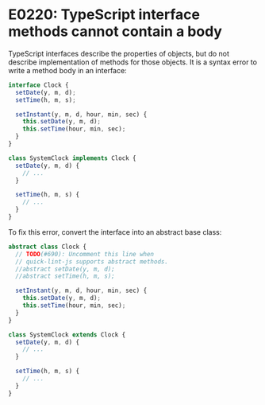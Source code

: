 # E0220: TypeScript interface methods cannot contain a body

TypeScript interfaces describe the properties of objects, but do not describe
implementation of methods for those objects. It is a syntax error to write a
method body in an interface:

```typescript
interface Clock {
  setDate(y, m, d);
  setTime(h, m, s);

  setInstant(y, m, d, hour, min, sec) {
    this.setDate(y, m, d);
    this.setTime(hour, min, sec);
  }
}

class SystemClock implements Clock {
  setDate(y, m, d) {
    // ...
  }

  setTime(h, m, s) {
    // ...
  }
}
```

To fix this error, convert the interface into an abstract base class:

```typescript
abstract class Clock {
  // TODO(#690): Uncomment this line when
  // quick-lint-js supports abstract methods.
  //abstract setDate(y, m, d);
  //abstract setTime(h, m, s);

  setInstant(y, m, d, hour, min, sec) {
    this.setDate(y, m, d);
    this.setTime(hour, min, sec);
  }
}

class SystemClock extends Clock {
  setDate(y, m, d) {
    // ...
  }

  setTime(h, m, s) {
    // ...
  }
}
```
